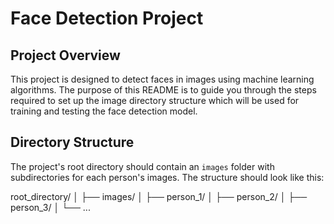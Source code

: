 # Face Detection Project

## Project Overview

This project is designed to detect faces in images using machine learning algorithms. The purpose of this README is to guide you through the steps required to set up the image directory structure which will be used for training and testing the face detection model.

## Directory Structure

The project's root directory should contain an `images` folder with subdirectories for each person's images. The structure should look like this:

root_directory/ 
│ 
├── images/ 
│ ├── person_1/ 
│ ├── person_2/ 
│ ├── person_3/ 
│ └── ...
